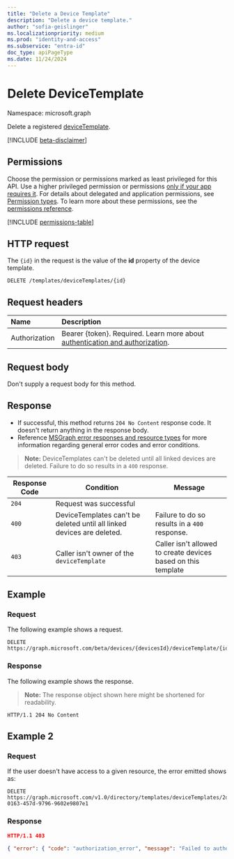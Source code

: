 ```yaml
---
title: "Delete a Device Template"
description: "Delete a device template."
author: "sofia-geislinger"
ms.localizationpriority: medium
ms.prod: "identity-and-access"
ms.subservice: "entra-id"
doc_type: apiPageType
ms.date: 11/24/2024
---
```


# Delete DeviceTemplate

Namespace: microsoft.graph

Delete a registered [deviceTemplate](../resources/devicetemplate.md). 

[!INCLUDE [beta-disclaimer](../../includes/beta-disclaimer.md)]

## Permissions

Choose the permission or permissions marked as least privileged for this API. Use a higher privileged permission or permissions [only if your app requires it](/graph/permissions-overview#best-practices-for-using-microsoft-graph-permissions). For details about delegated and application permissions, see [Permission types](/graph/permissions-overview#permission-types). To learn more about these permissions, see the [permissions reference](/graph/permissions-reference).

<!-- {
  "blockType": "permissions",
  "name": "device-delete-devicetemplate-permissions"
}
-->
[!INCLUDE [permissions-table](../includes/permissions/device-delete-devicetemplate-permissions.md)]

## HTTP request

The `{id}` in the request is the value of the **id** property of the device template.
<!-- { "blockType": "ignored" } -->
```http
DELETE /templates/deviceTemplates/{id}
```

## Request headers

|Name|Description|
|:---|:---|
|Authorization|Bearer {token}. Required. Learn more about [authentication and authorization](/graph/auth/auth-concepts).|

## Request body

Don't supply a request body for this method.

## Response

- If successful, this method returns `204 No Content` response code. It doesn't return anything in the response body.
- Reference [MSGraph error responses and resource types](/graph/errors) for more information regarding general error codes and error conditions.

> **Note:** DeviceTemplates can't be deleted until all linked devices are deleted. Failure to do so results in a `400` response.


|Response Code|Condition|Message|
|-|-|-|
|`204` | Request was successful ||
|`400` | DeviceTemplates can't be deleted until all linked devices are deleted. | Failure to do so results in a `400` response. |
|`403` | Caller isn't owner of the `deviceTemplate`| Caller isn't allowed to create devices based on this template|


## Example

### Request

The following example shows a request.
<!-- {
  "blockType": "request",
  "name": "delete_devicetemplate_from_device"
}
-->
``` http
DELETE https://graph.microsoft.com/beta/devices/{devicesId}/deviceTemplate/{id}/
```

### Response

The following example shows the response.
>**Note:** The response object shown here might be shortened for readability.
<!-- {
  "blockType": "response",
  "truncated": true
}
-->
``` http
HTTP/1.1 204 No Content
```

## Example 2

### Request

If the user doesn't have access to a given resource, the error emitted shows as:

```http
DELETE https://graph.microsoft.com/v1.0/directory/templates/deviceTemplates/2d62b12a-0163-457d-9796-9602e9807e1
```

### Response

```json
HTTP/1.1 403

{ "error": { "code": "authorization_error", "message": "Failed to authorize, token doesn't have the required permissions.", "innerError": { "date": "2022-05-26T01:12:14", "request-id": "19318138-3b82-410c-acff-821f07925027", "client-request-id": "0aa65d9c-a47c-566a-40a7-0261f0f5b6c3" } } }
```

